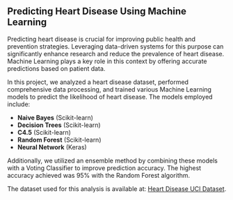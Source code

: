 ## Predicting Heart Disease Using Machine Learning

Predicting heart disease is crucial for improving public health and prevention strategies. Leveraging data-driven systems for this purpose can significantly enhance research and reduce the prevalence of heart disease. Machine Learning plays a key role in this context by offering accurate predictions based on patient data.

In this project, we analyzed a heart disease dataset, performed comprehensive data processing, and trained various Machine Learning models to predict the likelihood of heart disease. The models employed include:

- **Naive Bayes** (Scikit-learn)
- **Decision Trees** (Scikit-learn)
- **C4.5** (Scikit-learn)
- **Random Forest** (Scikit-learn)
- **Neural Network** (Keras)

Additionally, we utilized an ensemble method by combining these models with a Voting Classifier to improve prediction accuracy. The highest accuracy achieved was 95% with the Random Forest algorithm.

The dataset used for this analysis is available at: [Heart Disease UCI Dataset](https://www.kaggle.com/ronitf/heart-disease-uci).
